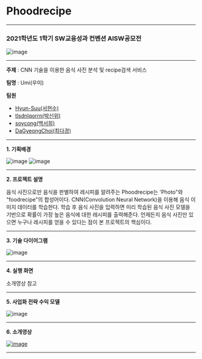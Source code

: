 # Phoodrecipe

----------
### 2021학년도 1학기 SW교융성과 컨벤션 AISW공모전
![image](https://user-images.githubusercontent.com/62391546/119246368-f9d9a180-bbbb-11eb-9709-e5512fabaf59.png)

----------
**주제** : CNN 기술을 이용한 음식 사진 분석 및 recipe검색 서비스 

**팀명** : Umi(우미)

**팀원**
- [Hyun-Suu(서현수)](https://github.com/Hyun-Suu)
- [tlsdnlqorrn(박신위)](https://github.com/tlsdnlqorrn)
- [soycong(백서희)](https://github.com/soycong)
- [DaGyeongChoi(최다경)](https://github.com/DaGyeongChoi)

----------
**1. 기획배경**

![image](https://user-images.githubusercontent.com/62391546/119246442-90a65e00-bbbc-11eb-89a6-d36feb09d81a.png)
![image](https://user-images.githubusercontent.com/62391546/119246937-b170b280-bbc0-11eb-8a33-e13ab7f163ac.png)

----------
**2. 프로젝트 설명**

음식 사진으로만 음식을 판별하여 레시피를 알려주는 Phoodrecipe는 'Photo"와 "foodrecipe"의 합성어이다.
CNN(Convolution Neural Network)을 이용해 음식 이미지 데이터를 학습한다. 학습 후 음식 사진을 입력하면 미리 학습된 음식 사진 모델을 기반으로 확률이 가장 높은 음식에 대한 레시피를 출력해준다. 언제든지 음식 사진만 있으면 누구나 레시피를 얻을 수 있다는 점이 본 프로젝트의 핵심이다. 

----------
**3. 기술 다이어그램**

![image](https://user-images.githubusercontent.com/62391546/119246734-f0056d80-bbbe-11eb-91aa-6cbbb6ba0197.png)

----------
**4. 실행 화면**

소개영상 참고

----------
**5. 사업화 전략 수익 모델**

![image](https://user-images.githubusercontent.com/62391546/119246812-9f424480-bbbf-11eb-908d-ef76b16baa4c.png)

----------
**6. 소개영상**

[![image](https://user-images.githubusercontent.com/62391546/119246876-095ae980-bbc0-11eb-88d0-c3e37d1099b3.png)](https://youtu.be/y05WFybVUkk)

----------

